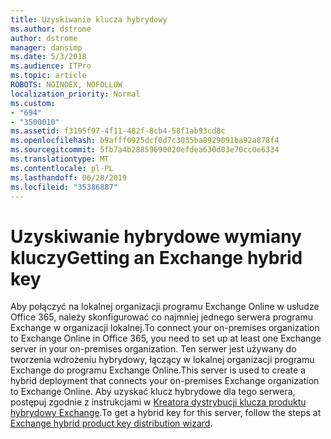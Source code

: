 ```yaml
---
title: Uzyskiwanie klucza hybrydowy
ms.author: dstrome
author: dstrome
manager: dansimp
ms.date: 5/3/2018
ms.audience: ITPro
ms.topic: article
ROBOTS: NOINDEX, NOFOLLOW
localization_priority: Normal
ms.custom:
- "694"
- "3500010"
ms.assetid: f3195f97-4f11-482f-8cb4-58f1ab93cd8c
ms.openlocfilehash: b9afff0925dcf0d7c3035ba8929091ba92a878f4
ms.sourcegitcommit: 5fb7a4b28859690020efdea630d03e70cc0e6334
ms.translationtype: MT
ms.contentlocale: pl-PL
ms.lasthandoff: 06/28/2019
ms.locfileid: "35386887"
---
```

# <a name="getting-an-exchange-hybrid-key"></a><span data-ttu-id="c218d-102">Uzyskiwanie hybrydowe wymiany kluczy</span><span class="sxs-lookup"><span data-stu-id="c218d-102">Getting an Exchange hybrid key</span></span>

<span data-ttu-id="c218d-103">Aby połączyć na lokalnej organizacji programu Exchange Online w usłudze Office 365, należy skonfigurować co najmniej jednego serwera programu Exchange w organizacji lokalnej.</span><span class="sxs-lookup"><span data-stu-id="c218d-103">To connect your on-premises organization to Exchange Online in Office 365, you need to set up at least one Exchange server in your on-premises organization.</span></span> <span data-ttu-id="c218d-104">Ten serwer jest używany do tworzenia wdrożeniu hybrydowy, łączący w lokalnej organizacji programu Exchange do programu Exchange Online.</span><span class="sxs-lookup"><span data-stu-id="c218d-104">This server is used to create a hybrid deployment that connects your on-premises Exchange organization to Exchange Online.</span></span> <span data-ttu-id="c218d-105">Aby uzyskać klucz hybrydowe dla tego serwera, postępuj zgodnie z instrukcjami w [Kreatora dystrybucji klucza produktu hybrydowy Exchange](https://aka.ms/hybridkey).</span><span class="sxs-lookup"><span data-stu-id="c218d-105">To get a hybrid key for this server, follow the steps at [Exchange hybrid product key distribution wizard](https://aka.ms/hybridkey).</span></span>
  